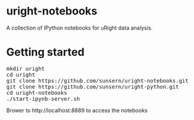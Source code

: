 uright-notebooks
================
A collection of IPython notebooks for uRight data analysis.

Getting started
===============
<pre>
mkdir uright
cd uright
git clone https://github.com/sunsern/uright-notebooks.git
git clone https://github.com/sunsern/uright-python.git
cd uright-notebooks
./start-ipynb-server.sh
</pre>

Brower to http://localhost:8889 to access the notebooks
